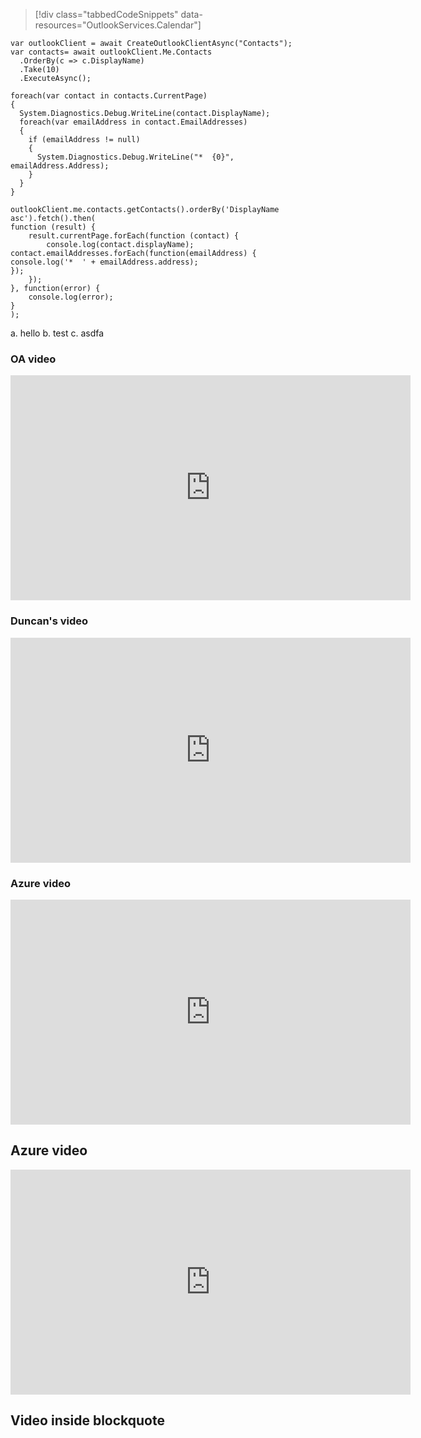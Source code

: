 > [!div class="tabbedCodeSnippets" data-resources="OutlookServices.Calendar"]
```cs-i
var outlookClient = await CreateOutlookClientAsync("Contacts");
var contacts= await outlookClient.Me.Contacts
  .OrderBy(c => c.DisplayName)
  .Take(10)
  .ExecuteAsync();

foreach(var contact in contacts.CurrentPage)
{
  System.Diagnostics.Debug.WriteLine(contact.DisplayName);
  foreach(var emailAddress in contact.EmailAddresses)
  {
    if (emailAddress != null)
    {
      System.Diagnostics.Debug.WriteLine("*  {0}", emailAddress.Address);
    }
  }
}

```
```javascript-i
outlookClient.me.contacts.getContacts().orderBy('DisplayName asc').fetch().then(
function (result) {
    result.currentPage.forEach(function (contact) {
        console.log(contact.displayName);
contact.emailAddresses.forEach(function(emailAddress) {
console.log('*  ' + emailAddress.address);
});
    });
}, function(error) {
    console.log(error);
}
);
```


a. hello
b. test
c. asdfa

### OA video 
<iframe width="640" height="360" src="https://channel9.msdn.com/Series/DevOps-Release-Management/Release-Management-Overview/player" frameborder="0" allowfullscreen="true"></iframe>

### Duncan's video
<div class="embeddedvideo"><iframe width="640" height="360" src="https://channel9.msdn.com/Events/Microsoft-Azure/AzureCon-2015/ACON203/player" frameborder="0" allowfullscreen="true"></iframe></div>

### Azure video
<iframe width="640" height="360" src="https://channel9.msdn.com/Events/Microsoft-Azure/AzureCon-2015/ACON203/player" frameborder="0" allowfullscreen="true"></iframe>

## Azure video
<iframe width="640" height="360" src="https://channel9.msdn.com/Series/Azure-Active-Directory-Videos-Demos/Azure-AD--Introduction-to-Dynamic-Memberships-for-Groups/player/" frameborder="0" allowfullscreen="true"></iframe>

## Video inside blockquote
> <iframe width="0" height="0" src="https://channel9.msdn.com/Series/Azure-Active-Directory-Videos-Demos/Azure-AD--Introduction-to-Dynamic-Memberships-for-Groups/player/" frameborder="0" allowfullscreen="true"></iframe>
>
>
